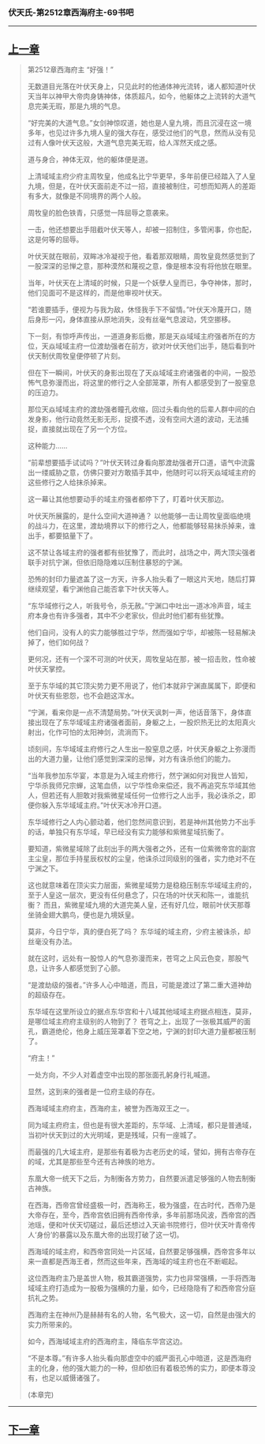 ### 伏天氏-第2512章西海府主-69书吧

--------
[上一章](./27f52308cfdbbfa661c48917a8891826.md)
--------


>
>
>
>第2512章西海府主
>“好强！”
>
>无数道目光落在叶伏天身上，只见此时的他通体神光流转，诸人都知道叶伏天当年以神甲大帝肉身铸神体，体质超凡，如今，他躯体之上流转的大道气息完美无瑕，那是九境的气息。
>
>“好完美的大道气息。”女剑神惊叹道，她也是人皇九境，而且沉浸在这一境多年，也见过许多九境人皇的强大存在，感受过他们的气息，然而从没有见过有人像叶伏天这般，大道气息完美无瑕，给人浑然天成之感。
>
>道与身合，神体无双，他的躯体便是道。
>
>上清域域主府少府主周牧皇，他成名比宁华更早，多年前便已经踏入了人皇九境，但是，在叶伏天面前走不过一招，直接被制住，可想而知两人的差距有多大，就像是不同境界的两个人般。
>
>周牧皇的脸色铁青，只感觉一阵屈辱之意袭来。
>
>一击，他还想要出手阻截叶伏天等人，却被一招制住，多管闲事，你也配，这是何等的屈辱。
>
>叶伏天就在眼前，双眸冰冷凝视于他，看着那双眼睛，周牧皇竟然感觉到了一股深深的忌惮之意，那种漠然和蔑视之意，像是根本没有将他放在眼里。
>
>当年，叶伏天在上清域的时候，只是一个妖孽人皇而已，争夺神体，那时，他们见面可不是这样的，而是他审视叶伏天。
>
>“若谁要插手，便视为与我为敌，休怪我手下不留情。”叶伏天冷蔑开口，随后身形一闪，身体直接从原地消失，没有丝毫气息波动，凭空挪移。
>
>下一刻，有惊呼声传出，一道道身影后撤，那是天焱域域主府强者所在的方位，天焱域域主府一位渡劫强者在前方，欲对叶伏天他们出手，随后看到叶伏天制伏周牧皇便停顿了片刻。
>
>但在下一瞬间，叶伏天的身影出现在了天焱域域主府诸强者的中间，一股恐怖气息弥漫而出，将这里的修行之人全部笼罩，所有人都感受到了一股窒息的压迫力。
>
>那位天焱域域主府的渡劫强者瞳孔收缩，回过头看向他的后辈人群中间的白发身影，他行动竟然无影无形，捉摸不透，没有空间大道的波动，无法捕捉，直接就出现在了另一个方位。
>
>这种能力……
>
>“前辈想要插手试试吗？”叶伏天转过身看向那渡劫强者开口道，语气中流露出一缕威胁之意，仿佛只要对方敢插手其中，他随时可以将天焱域域主府的这些修行之人给抹杀掉来。
>
>这一幕让其他想要动手的域主府强者都停下了，盯着叶伏天那边。
>
>叶伏天所展露的，是什么空间大道神通？
>以他能够一击让周牧皇面临绝境的战斗力，在这里，渡劫境界以下的修行之人，他都能够轻易抹杀掉来，谁出手，都要掂量下了。
>
>这不禁让各域主府的强者都有些犹豫了，而此时，战场之中，两大顶尖强者联手对抗宁渊，但依旧隐隐难以压制住暴怒的宁渊。
>
>恐怖的封印力量遮盖了这一方天，许多人抬头看了一眼这片天地，随后打算继续观望，看宁渊他自己能否拿下叶伏天等人。
>
>“东华域修行之人，听我号令，杀无赦。”宁渊口中吐出一道冰冷声音，域主府本身也有许多强者，其中不少老家伙，但此时他们都有些犹豫。
>
>他们自问，没有人的实力能够胜过宁华，然而强如宁华，却被陈一轻易解决掉了，他们如何战？
>
>更何况，还有一个深不可测的叶伏天，周牧皇站在那，被一招击败，性命被叶伏天掌控。
>
>至于东华域的其它顶尖势力更不用说了，他们本就非宁渊直属属下，即便和叶伏天有些恩怨，也不会趟这浑水。
>
>“宁渊，看来你是一点不清楚局势。”叶伏天讽刺一声，他话音落下，身体直接出现在了东华域域主府诸强者面前，身躯之上，一股炽热无比的太阳真火射出，化作可怕的太阳神剑，流淌而下。
>
>顷刻间，东华域域主府修行之人生出一股窒息之感，叶伏天身躯之上弥漫而出的大道力量，让他们感觉到深深的忌惮，对方有诛杀他们的能力。
>
>“当年我参加东华宴，本意是为入域主府修行，然宁渊如何对我世人皆知，宁华杀我师兄宗蝉，这笔血债，以宁华性命来偿还，我不再追究东华域其他人，但若还有人胆敢对我紫微星域任何一位修行之人出手，我必诛杀之，即便你躲入东华域域主府。”叶伏天冰冷开口道。
>
>东华域修行之人内心颤动着，他们忽然间意识到，若是神州其他势力不出手的话，单独只有东华域，早已经没有实力能够和紫微星域抗衡了。
>
>要知道，紫微星域除了此刻出手的两大强者之外，还有一位紫微帝宫的副宫主尘皇，那位手持星辰权杖的尘皇，他诛杀过同级别的强者，实力绝对不在宁渊之下。
>
>这也就意味着在顶尖实力层面，紫微星域势力是稳稳压制东华域域主府的，至于人皇这一层次，更没有任何悬念了，只在场的叶伏天和陈一，谁能抗衡？
>而且，紫微星域九境的大道完美人皇，还有好几位，眼前叶伏天那尊坐骑金翅大鹏鸟，便也是九境妖皇。
>
>莫非，今日宁华，真的便白死了吗？
>东华域的域主府，少府主被诛杀，却丝毫没有办法。
>
>就在这时，远处有一股惊人的气息弥漫而来，苍穹之上风云色变，那股气息，让许多人都感觉到了心颤。
>
>“是渡劫级的强者。”许多人心中暗道，而且，可能是渡过了第二重大道神劫的超级存在。
>
>东华域在这里所设立的据点东华宫和十八域其他域域主府据点相连，莫非，是哪位域主府府主级别的人物到了？
>苍穹之上，出现了一张极其威严的面孔，霸道绝伦，他身上威压笼罩着下空之地，宁渊的封印大道力量都被压制了。
>
>“府主！”
>
>一处方向，不少人对着虚空中出现的那张面孔躬身行礼喊道。
>
>显然，这到来的强者是一位府主级的存在。
>
>西海域域主府府主，西海府主，被誉为西海双王之一。
>
>同为域主府府主，但也是有很大差距的，东华域、上清域，都只是普通域，当初叶伏天到过的大光明域，更是残域，只有一座城了。
>
>而最强的几大域主府，是那些有着极为古老历史的域，譬如，拥有古帝存在的域，尤其是那些至今还有古神族的地方。
>
>东凰大帝一统天下之后，为制衡各方势力，自然要派遣足够强的人物去制衡古神族。
>
>在西海，西帝宫曾经盛极一时，西海称王，极为强盛，在古时代，西帝乃是大帝存在，至今，西帝宫依旧拥有西帝传承，多年前那场风波，西帝宫的西池瑶，便和叶伏天切磋过，最后还想过入天谕书院修行，但叶伏天叶青帝传人‘身份’的暴露以及东凰大帝的出现打破了这一切。
>
>西海域的域主府，和西帝宫同处一片区域，自然要足够强横，西帝宫多年以来一直都是西海王者，然而这些年来，西海域的域主府也在不断崛起。
>
>这位西海府主乃是盖世人物，极其霸道强势，实力也非常强横，一手将西海域域主府打造成为一股极为强横的力量，如今，已经隐隐有了和西帝宫分庭抗礼之势。
>
>西海府主在神州乃是赫赫有名的人物，名气极大，这一切，自然是由强大的实力所带来的。
>
>如今，西海域域主府的西海府主，降临东华宫这边。
>
>“不是本尊。”有许多人抬头看向那虚空中的威严面孔心中暗道，这是西海府主的化身，他的强大能力的一种，但却依旧有着极恐怖的实力，即便本尊没有，也足以威慑诸强了。
>
>(本章完)
>
>

--------
[下一章](./fef0a9097fdf32abe578b917dbb21a06.md)
--------

